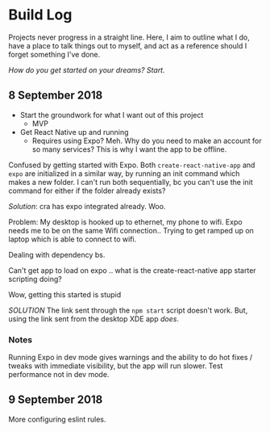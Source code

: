 # Build Log

Projects never progress in a straight line. Here, I aim to outline what I do, have a place to talk things out to myself, and act as a reference should I forget something I've done.

*How do you get started on your dreams?*
*Start.*

## 8 September 2018

* Start the groundwork for what I want out of this project
  * MVP
* Get React Native up and running
  * Requires using Expo? Meh. Why do you need to make an account for so many services? This is why I want the app to be offline.

Confused by getting started with Expo. Both `create-react-native-app` and `expo` are initialized in a similar way, by running an init command which makes a new folder. I can't run both sequentially, bc you can't use the init command for either if the folder already exists?

*Solution*: cra has expo integrated already. Woo.

Problem: My desktop is hooked up to ethernet, my phone to wifi. Expo needs me to be on the same Wifi connection..
Trying to get ramped up on laptop which is able to connect to wifi.

Dealing with dependency bs.

Can't get app to load on expo .. what is the create-react-native app starter scripting doing?

Wow, getting this started is stupid

*SOLUTION* The link sent through the `npm start` script doesn't work. But, using the link sent from the desktop XDE app *does*.

### Notes

Running Expo in dev mode gives warnings and the ability to do hot fixes / tweaks with immediate visibility, but the app will run slower.
Test performance not in dev mode.

## 9 September 2018

More configuring eslint rules.
